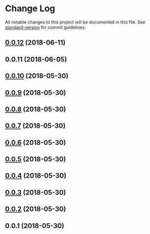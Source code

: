 # Change Log

All notable changes to this project will be documented in this file. See [standard-version](https://github.com/conventional-changelog/standard-version) for commit guidelines.

<a name="0.0.12"></a>
## [0.0.12](https://github.com/yveslange/flag-cc/compare/v0.0.11...v0.0.12) (2018-06-11)



<a name="0.0.11"></a>
## 0.0.11 (2018-06-05)



<a name="0.0.10"></a>
## [0.0.10](https://github.com/yveslange/flag-cc/compare/v0.0.9...v0.0.10) (2018-05-30)



<a name="0.0.9"></a>
## [0.0.9](https://github.com/yveslange/flag-cc/compare/v0.0.8...v0.0.9) (2018-05-30)



<a name="0.0.8"></a>
## [0.0.8](https://github.com/yveslange/flag-cc/compare/v0.0.7...v0.0.8) (2018-05-30)



<a name="0.0.7"></a>
## [0.0.7](https://github.com/yveslange/flag-cc/compare/v0.0.6...v0.0.7) (2018-05-30)



<a name="0.0.6"></a>
## [0.0.6](https://github.com/yveslange/flag-cc/compare/v0.0.5...v0.0.6) (2018-05-30)



<a name="0.0.5"></a>
## [0.0.5](https://github.com/yveslange/flag-cc/compare/v0.0.3...v0.0.5) (2018-05-30)



<a name="0.0.4"></a>
## [0.0.4](https://github.com/yveslange/flag-cc/compare/v0.0.3...v0.0.4) (2018-05-30)



<a name="0.0.3"></a>
## [0.0.3](https://github.com/yveslange/flag-cc/compare/v0.0.2...v0.0.3) (2018-05-30)



<a name="0.0.2"></a>
## [0.0.2](https://github.com/yveslange/flag-cc/compare/v0.0.1...v0.0.2) (2018-05-30)



<a name="0.0.1"></a>
## 0.0.1 (2018-05-30)
